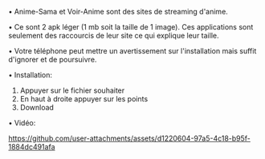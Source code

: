 • Anime-Sama et Voir-Anime sont des sites de streaming d'anime.

• Ce sont 2 apk léger (1 mb soit la taille de 1 image).
Ces applications sont seulement des raccourcis de leur site ce qui explique leur taille.

• Votre téléphone peut mettre un avertissement sur l'installation mais suffit d'ignorer et de poursuivre.

• Installation:
1. Appuyer sur le fichier souhaiter
2. En haut à droite appuyer sur les points
3. Download

• Vidéo:

https://github.com/user-attachments/assets/d1220604-97a5-4c18-b95f-1884dc491afa
